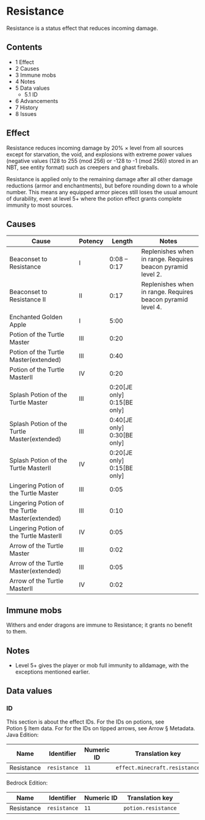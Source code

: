 # Resistance
Resistance is a status effect that reduces incoming damage.

## Contents
- 1 Effect
- 2 Causes
- 3 Immune mobs
- 4 Notes
- 5 Data values
	- 5.1 ID
- 6 Advancements
- 7 History
- 8 Issues

## Effect
Resistance reduces incoming damage by 20% × level from all sources except for starvation, the void, and explosions with extreme power values (negative values (128 to 255 (mod 256) or -128 to -1 (mod 256)) stored in an NBT, see entity format) such as creepers and ghast fireballs.

Resistance is applied only to the remaining damage after all other damage reductions (armor and enchantments), but before rounding down to a whole number. This means any equipped armor pieces still loses the usual amount of durability, even at level 5+ where the potion effect grants complete immunity to most sources.

## Causes
| Cause                                           | Potency | Length                              | Notes                                                       |
|-------------------------------------------------|---------|-------------------------------------|-------------------------------------------------------------|
| Beaconset to Resistance                         | I       | 0:08 – 0:17                         | Replenishes when in range. Requires beacon pyramid level 2. |
| Beaconset to Resistance II                      | II      | 0:17                                | Replenishes when in range. Requires beacon pyramid level 4. |
| Enchanted Golden Apple                          | I       | 5:00                                |                                                             |
| Potion of the Turtle Master                     | III     | 0:20                                |                                                             |
| Potion of the Turtle Master(extended)           | III     | 0:40                                |                                                             |
| Potion of the Turtle MasterII                   | IV      | 0:20                                |                                                             |
| Splash Potion of the Turtle Master              | III     | 0:20‌[JE  only]<br/>0:15‌[BE  only] |                                                             |
| Splash Potion of the Turtle Master(extended)    | III     | 0:40‌[JE  only]<br/>0:30‌[BE  only] |                                                             |
| Splash Potion of the Turtle MasterII            | IV      | 0:20‌[JE  only]<br/>0:15‌[BE  only] |                                                             |
| Lingering Potion of the Turtle Master           | III     | 0:05                                |                                                             |
| Lingering Potion of the Turtle Master(extended) | III     | 0:10                                |                                                             |
| Lingering Potion of the Turtle MasterII         | IV      | 0:05                                |                                                             |
| Arrow of the Turtle Master                      | III     | 0:02                                |                                                             |
| Arrow of the Turtle Master(extended)            | III     | 0:05                                |                                                             |
| Arrow of the Turtle MasterII                    | IV      | 0:02                                |                                                             |

## Immune mobs
Withers and ender dragons are immune to Resistance; it grants no benefit to them.

## Notes
- Level 5+ gives the player or mob full immunity to alldamage, with the exceptions mentioned earlier.

## Data values
### ID
This section is about the effect IDs.  For the IDs on potions, see Potion § Item data.  For for the IDs on tipped arrows, see Arrow § Metadata.
Java Edition:

| Name       | Identifier   | Numeric ID | Translation key               |
|------------|--------------|------------|-------------------------------|
| Resistance | `resistance` | `11`       | `effect.minecraft.resistance` |

Bedrock Edition:

| Name       | Identifier   | Numeric ID | Translation key     |
|------------|--------------|------------|---------------------|
| Resistance | `resistance` | `11`       | `potion.resistance` |


